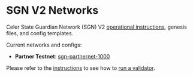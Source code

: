 # SGN V2 Networks

Celer State Guardian Network (SGN) V2 [operational instructions](./docs/), genesis files, and config templates.

Current networks and configs:
- **Partner Testnet**: [sgn-partnernet-1000](./sgn-partnernet-1000/)

Please refer to the [instructions](./docs/) to see how to [run a validator](./docs/validator.md).
